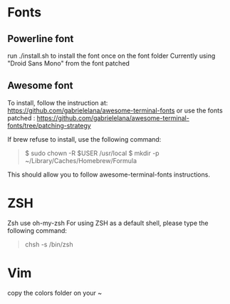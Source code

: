 # Fonts
## Powerline font
run ./install.sh to install the font once on the font folder
Currently using "Droid Sans Mono" from the font patched

## Awesome font
To install, follow the instruction at: https://github.com/gabrielelana/awesome-terminal-fonts
or use the fonts patched : https://github.com/gabrielelana/awesome-terminal-fonts/tree/patching-strategy

If brew refuse to install, use the following command:
> $ sudo chown -R $USER /usr/local
> $ mkdir -p ~/Library/Caches/Homebrew/Formula

This should allow you to follow awesome-terminal-fonts instructions.

# ZSH
Zsh use oh-my-zsh
For using ZSH as a default shell, please type the following command:
> chsh -s /bin/zsh

# Vim
copy the colors folder on your ~
